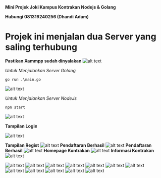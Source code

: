 **Mini Projek Joki Kampus Kontrakan Nodejs & Golang**

**Hubungi 081319240256 (Dhandi Adam)**

# Projek ini menjalan dua Server yang saling terhubung

**Pastikan Xammpp sudah dinyalakan**
![alt text](/Demo/Xammpp.png)

_Untuk Menjalankan Server Golang_

`go run .\main.go`

![alt text](/Demo/Golang.png)

_Untuk Menjalankan Server NodeJs_

`npm start`

![alt text](/Demo/NodeJs.png)

**Tampilan Login**

![alt text](/Demo/Login.png)

**Tampilan Regist**
![alt text](/Demo/Registrasi.png)
**Pendaftaran Berhasil**
![alt text](/Demo/Popup%20Berhasil.png)
**Pendaftaran Berhasil**
![alt text](/Demo/User_Database.png)
**Homepage Kontrakan**
![alt text](/Demo/1.png)
**Informasi Kontrakan**
![alt text](/Demo/3.png)

![alt text](/Demo/4.png)
![alt text](/Demo/5.png)
![alt text](/Demo/6.png)
![alt text](/Demo/7.png)
![alt text](/Demo/8.png)
![alt text](/Demo/9.png)
![alt text](/Demo/11.png)
![alt text](/Demo/12.png)
![alt text](/Demo/13.png)
![alt text](/Demo/14.png)
![alt text](/Demo/15.png)
![alt text](/Demo/16.png)
